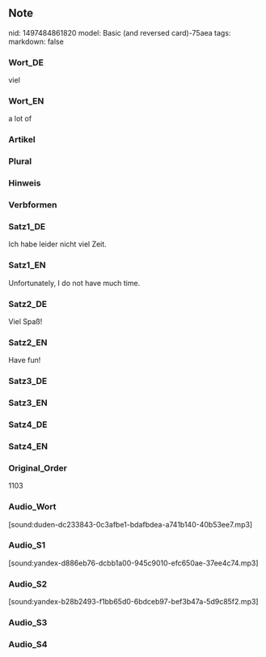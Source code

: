 ## Note
nid: 1497484861820
model: Basic (and reversed card)-75aea
tags: 
markdown: false

### Wort_DE
viel

### Wort_EN
a lot of

### Artikel


### Plural


### Hinweis


### Verbformen


### Satz1_DE
Ich habe leider nicht viel Zeit.

### Satz1_EN
Unfortunately, I do not have much time.

### Satz2_DE
Viel Spaß!

### Satz2_EN
Have fun!

### Satz3_DE


### Satz3_EN


### Satz4_DE


### Satz4_EN


### Original_Order
1103

### Audio_Wort
[sound:duden-dc233843-0c3afbe1-bdafbdea-a741b140-40b53ee7.mp3]

### Audio_S1
[sound:yandex-d886eb76-dcbb1a00-945c9010-efc650ae-37ee4c74.mp3]

### Audio_S2
[sound:yandex-b28b2493-f1bb65d0-6bdceb97-bef3b47a-5d9c85f2.mp3]

### Audio_S3


### Audio_S4

